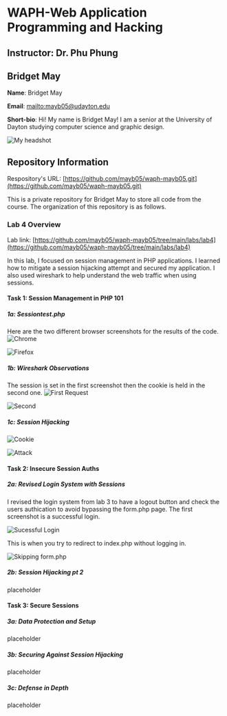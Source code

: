 # WAPH-Web Application Programming and Hacking

## Instructor: Dr. Phu Phung

## Bridget May

**Name**: Bridget May

**Email**: [mailto:mayb05@udayton.edu](mayb05@udayton.edu)

**Short-bio**: Hi! My name is Bridget May! I am a senior at the University of Dayton studying computer science and graphic design. 

![My headshot](https://media.licdn.com/dms/image/v2/D4E03AQHvk8lHxTiECQ/profile-displayphoto-shrink_200_200/profile-displayphoto-shrink_200_200/0/1713551502164?e=2147483647&v=beta&t=SuY7PS2d8f-eDm-pIhqAfLjnjmJ0WVn1xhShCborkbg)

## Repository Information

Respository's URL: [https://github.com/mayb05/waph-mayb05.git](https://github.com/mayb05/waph-mayb05.git)

This is a private repository for Bridget May to store all code from the course. The organization of this repository is as follows.

### Lab 4 Overview
Lab link: [https://github.com/mayb05/waph-mayb05/tree/main/labs/lab4](https://github.com/mayb05/waph-mayb05/tree/main/labs/lab4)

In this lab, I focused on session management in PHP applications. I learned how to mitigate a session hijacking attempt and secured my application. I also used wireshark to help understand the web traffic when using sessions. 

#### Task 1: Session Management in PHP 101
##### 1a: Sessiontest.php
Here are the two different browser screenshots for the results of the code. 
![Chrome](task1a1.png)

![Firefox](task1a2.png)


##### 1b: Wireshark Observations
The session is set in the first screenshot then the cookie is held in the second one. 
![First Request](task1b1.png)

![Second](task1b2.png)

##### 1c: Session Hijacking

![Cookie](task1c1.png)

![Attack](task1c2.png)

#### Task 2: Insecure Session Auths
##### 2a: Revised Login System with Sessions
I revised the login system from lab 3 to have a logout button and check the users authication to avoid bypassing the form.php page. The first screenshot is a successful login.

![Sucessful Login](task2a1.png)

This is when you try to redirect to index.php without logging in.

![Skipping form.php](task2a2.png)

##### 2b: Session Hijacking pt 2
placeholder

#### Task 3: Secure Sessions
##### 3a: Data Protection and Setup
placeholder

##### 3b: Securing Against Session Hijacking
placeholder

##### 3c: Defense in Depth
placeholder
